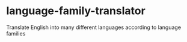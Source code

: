 # language-family-translator
Translate English into many different languages according to language families
